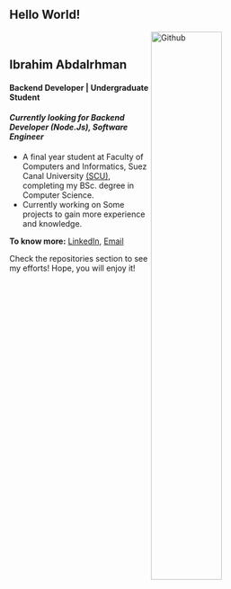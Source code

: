 ## Hello World!
<!-- Statistics -->
<a href="https://www.abdelrahmanbayoumi.ml/"><img align="right" width="50%" alt="Github" src="https://github-readme-stats.vercel.app/api?username=ibrahimabdalrhman&theme=algolia&show_icons=true&count_private=true&bg_color=1e2b3c&border_color=B2E0FF&icon_color=95ccff&border_radius=20&include_all_commits=true" /></a>
<br />
## Ibrahim Abdalrhman
#### Backend Developer | Undergraduate Student
#### *Currently looking for Backend Developer (Node.Js), Software Engineer*
- A final year student at Faculty of Computers and Informatics, Suez Canal University [(SCU)](http://suez.edu.eg), completing my BSc. degree in Computer Science. 
- Currently working on Some projects to gain more experience and knowledge.

**To know more:**  [LinkedIn](https://www.linkedin.com/in/ibrahimabdalrhman), [Email](ibrahimabdalrhman20@gmail.com)

Check the repositories section to see my efforts! Hope, you will enjoy it!

